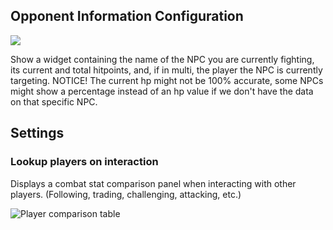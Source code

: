 ## Opponent Information Configuration

![](https://i.imgur.com/PaZvleP.png)

Show a widget containing the name of the NPC you are currently fighting, its current and total hitpoints, and, if in multi, the player the NPC is currently targeting. NOTICE! The current hp might not be 100% accurate, some NPCs might show a percentage instead of an hp value if we don't have the data on that specific NPC.

## Settings

### Lookup players on interaction

Displays a combat stat comparison panel when interacting with other players. (Following, trading, challenging, attacking, etc.)

![Player comparison table](https://user-images.githubusercontent.com/2199511/41796406-eebf136a-7655-11e8-877e-8143cab695c5.png)
